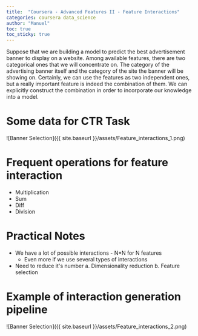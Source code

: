```yaml
---
title:  "Coursera - Advanced Features II - Feature Interactions"
categories: coursera data_science
author: "Manuel"
toc: true
toc_sticky: true
---
```


Suppose that we are building a model to predict the best advertisement banner to display on a website. Among available features, there are two categorical ones that we will concentrate on. The category of the advertising banner itself and the category of the site the banner will be showing on.
Certainly, we can use the features as two independent ones, but a really important feature is indeed the combination of them. We can explicitly construct the combination in order to incorporate our knowledge into a model.

# Some data for CTR Task
![Banner Selection]({{ site.baseurl }}/assets/Feature_interactions_1.png)

# Frequent operations for feature interaction
- Multiplication
- Sum
- Diff
- Division 

# Practical Notes
- We have a lot of possible interactions - N*N for N features
    - Even more if we use several types of interactions
- Need to reduce it's number
    a. Dimensionality reduction
    b. Feature selection 

# Example of interaction generation pipeline

![Banner Selection]({{ site.baseurl }}/assets/Feature_interactions_2.png)
